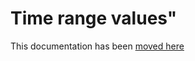 # Time range values"

This documentation has been [moved here](https://arpa-simc.github.io/dballe/general_ref/tranges.html)
